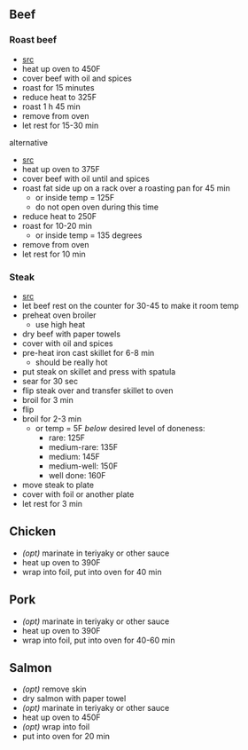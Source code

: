## Beef

### Roast beef

- [src](https://www.delish.com/cooking/recipe-ideas/a23584914/perfect-roast-beef-recipe/)
- heat up oven to 450F
- cover beef with oil and spices
- roast for 15 minutes
- reduce heat to 325F
- roast 1 h 45 min
- remove from oven
- let rest for 15-30 min

alternative

- [src](https://www.asweetpeachef.com/roast-beef/)
- heat up oven to 375F
- cover beef with oil until and spices
- roast fat side up on a rack over a roasting pan for 45 min
  - or inside temp = 125F
  - do not open oven during this time
- reduce heat to 250F
- roast for 10-20 min
  - or inside temp = 135 degrees
- remove from oven
- let rest for 10 min

### Steak

- [src](https://www.gimmesomeoven.com/cook-steak-oven/)
- let beef rest on the counter for 30-45 to make it room temp
- preheat oven broiler
  - use high heat
- dry beef with paper towels
- cover with oil and spices
- pre-heat iron cast skillet for 6-8 min
  - should be really hot
- put steak on skillet and press with spatula
- sear for 30 sec
- flip steak over and transfer skillet to oven
- broil for 3 min
- flip
- broil for 2-3 min
  - or temp = 5F _below_ desired level of doneness:
    - rare:        125F
    - medium-rare: 135F
    - medium:      145F
    - medium-well: 150F
    - well done:   160F
- move steak to plate
- cover with foil or another plate
- let rest for 3 min

## Chicken

- _(opt)_ marinate in teriyaky or other sauce
- heat up oven to 390F
- wrap into foil, put into oven for 40 min

## Pork

- _(opt)_ marinate in teriyaky or other sauce
- heat up oven to 390F
- wrap into foil, put into oven for 40-60 min

## Salmon

- _(opt)_ remove skin
- dry salmon with paper towel
- _(opt)_ marinate in teriyaky or other sauce
- heat up oven to 450F
- _(opt)_ wrap into foil
- put into oven for 20 min
